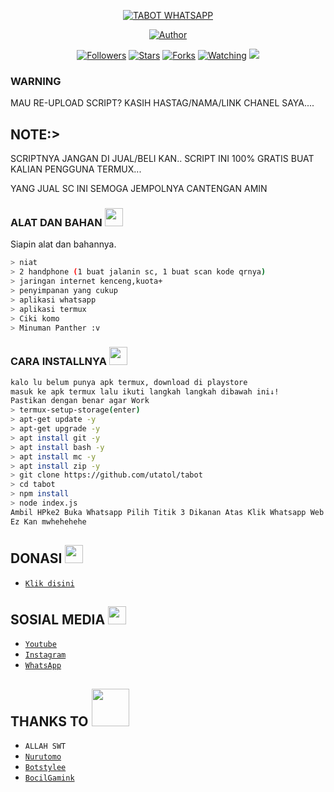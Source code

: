 
<p align="center">
<a href="#"><img title="TABOT WHATSAPP" src="https://img.shields.io/badge/TABOT WHATSAPP-green?colorA=%23ff0000&colorB=%23017e40&style=for-the-badge"></a>
</p>
<p align="center">
<a href="https://github.com/utatol"><img title="Author" src="https://img.shields.io/badge/PEMILIK-UTAGANS:v-orange.svg?style=for-the-badge&logo=github"></a>
</p>
<p align="center">
<a href="https://github.com/utatol/tabot/followers"><img title="Followers" src="https://img.shields.io/github/followers/tabot?color=blue&style=flat-square"></a>
<a href="https://github.com/utatol/tabot/stargazers/"><img title="Stars" src="https://img.shields.io/github/stars/utatol/tabotcolor=red&style=flat-square"></a>
<a href="https://github.com/utatol/tabot/network/members"><img title="Forks" src="https://img.shields.io/github/forks/nurutomo/wabot-aq?color=red&style=flat-square"></a>
<a href="https://github.com/utatol/tabot/watchers"><img title="Watching" src="https://img.shields.io/github/watchers/utatol/tabot?label=Watchers&color=blue&style=flat-square"></a>
<a href="https://hits.seeyoufarm.com"><img src="https://hits.seeyoufarm.com/api/count/incr/badge.svg?url=https%3A%2F%2Fgithub.com%2Futatol%2Ftabot&count_bg=%2379C83D&title_bg=%23555555&icon=probot.svg&icon_color=%2300FF6D&title=hits&edge_flat=false"/></a>
</p>

 
</details>

### WARNING
MAU RE-UPLOAD SCRIPT? KASIH HASTAG/NAMA/LINK CHANEL SAYA....

## NOTE:> 
SCRIPTNYA JANGAN DI JUAL/BELI KAN.. SCRIPT INI 100% GRATIS BUAT KALIAN PENGGUNA TERMUX...

YANG JUAL SC INI SEMOGA JEMPOLNYA CANTENGAN AMIN
</div>

### ALAT DAN BAHAN <img src="https://github.com/TheDudeThatCode/TheDudeThatCode/blob/master/Assets/Mario_Hello_Big.gif" width="29px">
Siapin alat dan bahannya.
```bash
> niat
> 2 handphone (1 buat jalanin sc, 1 buat scan kode qrnya)
> jaringan internet kenceng,kuota+
> penyimpanan yang cukup
> aplikasi whatsapp
> aplikasi termux
> Ciki komo
> Minuman Panther :v
```

### CARA INSTALLNYA  <img src="https://github.com/TheDudeThatCode/TheDudeThatCode/blob/master/Assets/hmm.gif" width="29px">
```bash
kalo lu belum punya apk termux, download di playstore
masuk ke apk termux lalu ikuti langkah langkah dibawah ini↓!
Pastikan dengan benar agar Work
> termux-setup-storage(enter)
> apt-get update -y
> apt-get upgrade -y
> apt install git -y
> apt install bash -y
> apt install mc -y
> apt install zip -y
> git clone https://github.com/utatol/tabot
> cd tabot
> npm install
> node index.js
Ambil HPke2 Buka Whatsapp Pilih Titik 3 Dikanan Atas Klik Whatsapp Web Scan Deh
Ez Kan mwhehehehe
```

## DONASI <img src="https://github.com/TheDudeThatCode/TheDudeThatCode/blob/master/Assets/coin.gif" width="29px">
* [`Klik disini`](https://tabot.simdif.com)


## SOSIAL MEDIA <img src="https://github.com/TheDudeThatCode/TheDudeThatCode/blob/master/Assets/Earth.gif" width="29px">
* [`Youtube`](https://youtube.com/channel/UCpnWpwB3E2lC1f6vuMDA89Q)
* [`Instagram`](https://instagram.com/uta_kamgun)
* [`WhatsApp`](https://wa.me/6289529518895?text=Assalamualaikum+Admin+Ganteng:v)
## THANKS TO <img src="https://github.com/TheDudeThatCode/TheDudeThatCode/blob/master/Assets/Handshake.gif" width="60px">

* `ALLAH SWT`
* [`Nurutomo`](https://github.com/nurutomo)
* [`Botstylee`](https://github.com/botstylee)
* [`BocilGamink`](https://github.com/bochilgaming)
